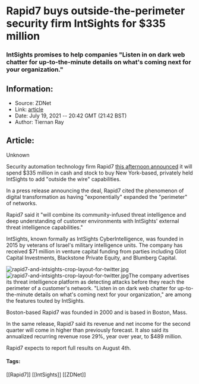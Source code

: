 # Rapid7 buys outside-the-perimeter security firm IntSights for $335 million
### IntSights promises to help companies "Listen in on dark web chatter for up-to-the-minute details on what's coming next for your organization."

## Information:
+ Source: ZDNet
+ Link: [article](https://www.zdnet.com/article/rapid7-buys-outside-the-perimeter-security-firm-intsights-for-335-million/)
+ Date: July 19, 2021 -- 20:42 GMT (21:42 BST)
+ Author: Tiernan Ray


## Article:
Unknown

Security automation technology firm Rapid7 [this afternoon announced](https://www.rapid7.com/about/press-releases/rapid7-acquires-intsights/) it will spend $335 million in cash and stock to buy New York-based, privately held IntSights to add "outside the wire" capabilities. 

In a press release announcing the deal, Rapid7 cited the phenomenon of digital transformation as having "exponentially" expanded the "perimeter" of networks.

Rapid7 said it "will combine its community-infused threat intelligence and deep understanding of customer environments with IntSights' external threat intelligence capabilities."

IntSights, known formally as IntSights CyberIntelligence, was founded in 2015 by veterans of Israel's military intelligence units. The company has received $71 million in venture capital funding from parties including Gilot Capital Investments, Blackstone Private Equity, and Blumberg Capital.

![rapid7-and-intsights-crop-layout-for-twitter.jpg]()![rapid7-and-intsights-crop-layout-for-twitter.jpg](https://www.zdnet.com/a/hub/i/r/2021/07/19/ddcc4293-6e9b-476c-a3e4-3eb12aca0e53/resize/470xauto/d24061c3accbd4b1613ee81c422511cf/rapid7-and-intsights-crop-layout-for-twitter.jpg)The company advertises its threat intelligence platform as detecting attacks before they reach the perimeter of a customer's network. "Listen in on dark web chatter for up-to-the-minute details on what's coming next for your organization," are among the features touted by IntSights.  

Boston-based Rapid7 was founded in 2000 and is based in Boston, Mass.

In the same release, Rapid7 said its revenue and net income for the second quarter will come in higher than previously forecast. It also said its annualized recurring revenue rose 29%, year over year, to $489 million. 






Rapid7 expects to report full results on August 4th. 





#### Tags:
[[Rapid7]] [[IntSights]] [[ZDNet]]
